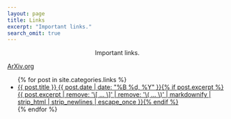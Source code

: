 ```yaml
---
layout: page
title: Links
excerpt: "Important links."
search_omit: true
---
```


<center>
Important links.
</center>

[ArXiv.org](www.arxiv.org)

<ul class="post-list">
{% for post in site.categories.links %} 
  <li><article><a href="{{ site.url }}{{ post.url }}">{{ post.title }} <span class="entry-date"><time datetime="{{ post.date | date_to_xmlschema }}">{{ post.date | date: "%B %d, %Y" }}</time></span>{% if post.excerpt %} <span class="excerpt">{{ post.excerpt | remove: '\[ ... \]' | remove: '\( ... \)' | markdownify | strip_html | strip_newlines | escape_once }}</span>{% endif %}</a></article></li>
{% endfor %}
</ul>

